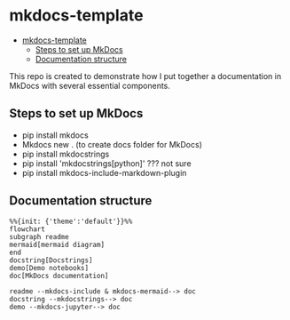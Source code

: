 # mkdocs-template
- [mkdocs-template](#mkdocs-template)
  - [Steps to set up MkDocs](#steps-to-set-up-mkdocs)
  - [Documentation structure](#documentation-structure)

<!--intro-start-->

This repo is created to demonstrate how I put together a documentation in MkDocs with several essential components.

## Steps to set up MkDocs
- pip install mkdocs
- Mkdocs new . (to create docs folder for MkDocs)
- pip install mkdocstrings  
- pip install 'mkdocstrings[python]' ??? not sure
- pip install mkdocs-include-markdown-plugin


## Documentation structure
```mermaid
%%{init: {'theme':'default'}}%%
flowchart
subgraph readme
mermaid[mermaid diagram]
end
docstring[Docstrings]
demo[Demo notebooks]
doc[MkDocs documentation]

readme --mkdocs-include & mkdocs-mermaid--> doc
docstring --mkdocstrings--> doc
demo --mkdocs-jupyter--> doc
```
<!--intro-end-->